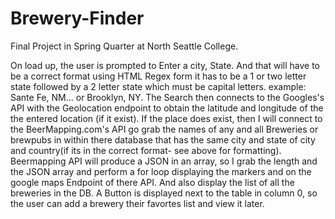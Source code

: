 # Brewery-Finder

Final Project in Spring Quarter at North Seattle College.

On load up, the user is prompted to Enter a city, State. And that will have to be a correct format using HTML Regex form it has to be a 1 or two letter state followed by a 2 letter state which must be capital letters. example: Sante Fe, NM... or Brooklyn, NY. The Search then connects to the Googles's API with the Geolocation endpoint to obtain the latitude and longitude of the the entered location (if it exist).
If the place does exist, then I will connect to the BeerMapping.com's API go grab the names of any and all Breweries or brewpubs in within there database that has the same city and state of city and country(if its in the correct format- see above for formatting). Beermapping API will produce a JSON in an array, so I grab the length and the JSON array and perform a for loop displaying the markers and on the google maps Endpoint of there API. And also display the list of all the breweries in the DB. A Button is displayed next to the table in column 0, so the user can add a brewery their favortes list and view it later.
